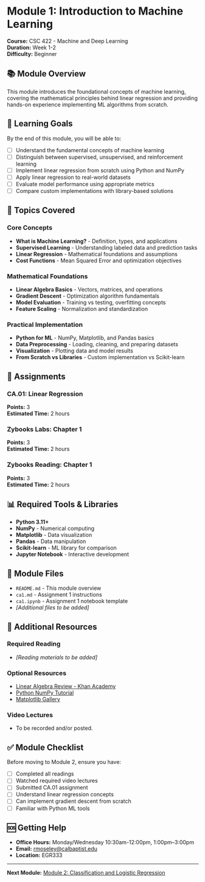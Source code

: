 # Module 1: Introduction to Machine Learning

**Course:** CSC 422 - Machine and Deep Learning  
**Duration:** Week 1-2  
**Difficulty:** Beginner

## 📚 Module Overview

This module introduces the foundational concepts of machine learning, covering the mathematical principles behind linear regression and providing hands-on experience implementing ML algorithms from scratch.

## 🎯 Learning Goals

By the end of this module, you will be able to:

- [ ] Understand the fundamental concepts of machine learning
- [ ] Distinguish between supervised, unsupervised, and reinforcement learning
- [ ] Implement linear regression from scratch using Python and NumPy
- [ ] Apply linear regression to real-world datasets
- [ ] Evaluate model performance using appropriate metrics
- [ ] Compare custom implementations with library-based solutions

## 📖 Topics Covered

### Core Concepts
- **What is Machine Learning?** - Definition, types, and applications
- **Supervised Learning** - Understanding labeled data and prediction tasks
- **Linear Regression** - Mathematical foundations and assumptions
- **Cost Functions** - Mean Squared Error and optimization objectives

### Mathematical Foundations
- **Linear Algebra Basics** - Vectors, matrices, and operations
- **Gradient Descent** - Optimization algorithm fundamentals
- **Model Evaluation** - Training vs testing, overfitting concepts
- **Feature Scaling** - Normalization and standardization

### Practical Implementation
- **Python for ML** - NumPy, Matplotlib, and Pandas basics
- **Data Preprocessing** - Loading, cleaning, and preparing datasets
- **Visualization** - Plotting data and model results
- **From Scratch vs Libraries** - Custom implementation vs Scikit-learn

## 📝 Assignments

### CA.01: Linear Regression
**Points:** 3  
**Estimated Time:** 2 hours

### Zybooks Labs: Chapter 1
**Points:** 3  
**Estimated Time:** 2 hours

### Zybooks Reading: Chapter 1
**Points:** 3  
**Estimated Time:** 2 hours

## 📊 Required Tools & Libraries

- **Python 3.11+**
- **NumPy** - Numerical computing
- **Matplotlib** - Data visualization
- **Pandas** - Data manipulation
- **Scikit-learn** - ML library for comparison
- **Jupyter Notebook** - Interactive development

## 📁 Module Files

- `README.md` - This module overview
- `ca1.md` - Assignment 1 instructions
- `ca1.ipynb` - Assignment 1 notebook template
- *[Additional files to be added]*

## 🔗 Additional Resources

### Required Reading
- *[Reading materials to be added]*

### Optional Resources
- [Linear Algebra Review - Khan Academy](https://www.khanacademy.org/math/linear-algebra)
- [Python NumPy Tutorial](https://numpy.org/doc/stable/user/quickstart.html)
- [Matplotlib Gallery](https://matplotlib.org/stable/gallery/index.html)

### Video Lectures
- To be recorded and/or posted.

## ✅ Module Checklist

Before moving to Module 2, ensure you have:

- [ ] Completed all readings
- [ ] Watched required video lectures
- [ ] Submitted CA.01 assignment
- [ ] Understand linear regression concepts
- [ ] Can implement gradient descent from scratch
- [ ] Familiar with Python ML tools

## 🆘 Getting Help

- **Office Hours:** Monday/Wednesday 10:30am-12:00pm, 1:00pm–3:00pm
- **Email:** rmoseley@calbaptist.edu
- **Location:** EGR333

---

**Next Module:** [Module 2: Classification and Logistic Regression](../Module%202/README.md)